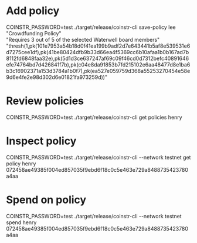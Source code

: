 # Add policy
COINSTR_PASSWORD=test ./target/release/coinstr-cli save-policy lee \
    "Crowdfunding Policy" \
    "Requires 3 out of 5 of the selected Waterwell board members" \
    "thresh(1,pk(101e7953a54b18d0f41ea199b9adf2d7e643441b5af8e539531e6d7275cee1df),pk(41be80424dfb9b33d66ea4f5369cc6b10afaa1b0b167ad7b8112fd6848faa32e),pk(5d1d3ce637247af69c09f46cd0d7312befc40891646efe74764bd7d426841f7b),pk(c04e8da91853b7fd215102e6aa48477d8e1ba6b3c16902371a153d3784a1b0f7),pk(ea527e059759d368a55253270454e58e9d6e4fe2e98d302d6e01821fa973259d))"

# Review policies
COINSTR_PASSWORD=test ./target/release/coinstr-cli get policies henry 

# Inspect policy
COINSTR_PASSWORD=test ./target/release/coinstr-cli --network testnet get policy henry 072458ae49385f004ed857035f9ebd6f18c0c5e463e729a8488735423780a4aa

# Spend on policy
COINSTR_PASSWORD=test ./target/release/coinstr-cli --network testnet spend henry 072458ae49385f004ed857035f9ebd6f18c0c5e463e729a8488735423780a4aa

